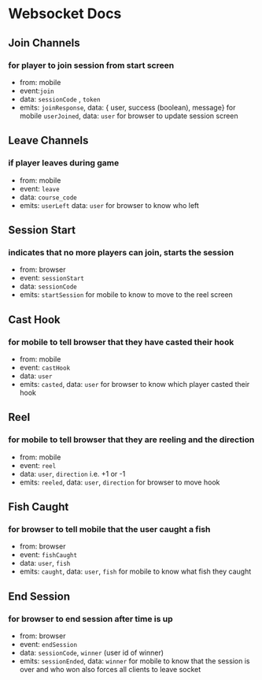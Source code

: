 # Websocket Docs

## Join Channels
### for player to join session from start screen
* from: mobile
* event:`join`
* data: `sessionCode` , `token`
* emits: `joinResponse`, data: { user, success (boolean), message} for mobile
         `userJoined`, data: `user` for browser to update session screen

## Leave Channels
### if player leaves during game
* from: mobile
* event: `leave`
* data: `course_code`
* emits: `userLeft` data: `user` for browser to know who left

## Session Start
### indicates that no more players can join, starts the session
* from: browser
* event: `sessionStart`
* data: `sessionCode`
* emits: `startSession` for mobile to know to move to the reel screen

## Cast Hook
### for mobile to tell browser that they have casted their hook
* from: mobile
* event: `castHook`
* data: `user`
* emits: `casted`, data: `user` for browser to know which player casted their hook

## Reel
### for mobile to tell browser that they are reeling and the direction
* from: mobile
* event: `reel`
* data: `user`, `direction` i.e. +1 or -1
* emits: `reeled`, data: `user`, `direction` for browser to move hook

## Fish Caught
### for browser to tell mobile that the user caught a fish
* from: browser
* event: `fishCaught`
* data: `user`, `fish`
* emits: `caught`, data: `user`, `fish` for mobile to know what fish they caught

## End Session
### for browser to end session after time is up
* from: browser
* event: `endSession`
* data: `sessionCode`, `winner` (user id of winner)
* emits: `sessionEnded`, data: `winner` for mobile to know that the session is over and who won
         also forces all clients to leave socket
